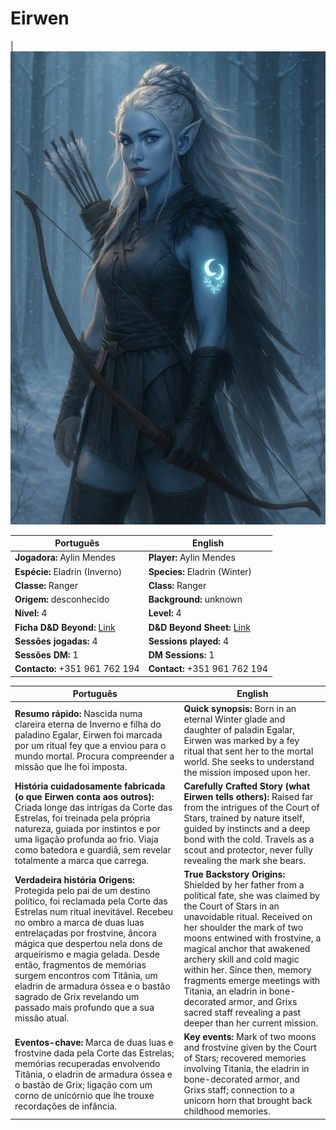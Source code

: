 # Eirwen

|![Eirwen](pc_eirwen.png) 


| Português | English |
|-----------|---------|
| **Jogadora:** Aylin Mendes | **Player:** Aylin Mendes |
| **Espécie:** Eladrin (Inverno) | **Species:** Eladrin (Winter) |
| **Classe:** Ranger | **Class:** Ranger |
| **Origem:** desconhecido | **Background:** unknown |
| **Nível:** 4 | **Level:** 4 |
| **Ficha D&D Beyond:** [Link](https://www.dndbeyond.com/characters/147371208) | **D&D Beyond Sheet:** [Link](https://www.dndbeyond.com/characters/147371208) |
| **Sessões jogadas:** 4 | **Sessions played:** 4 |
| **Sessões DM:** 1 | **DM Sessions:** 1 |
| **Contacto:** +351 961 762 194 | **Contact:** +351 961 762 194 |

| Português | English |
|-----------|---------|
| **Resumo rápido:** Nascida numa clareira eterna de Inverno e filha do paladino Egalar, Eirwen foi marcada por um ritual fey que a enviou para o mundo mortal. Procura compreender a missão que lhe foi imposta. | **Quick synopsis:** Born in an eternal Winter glade and daughter of paladin Egalar, Eirwen was marked by a fey ritual that sent her to the mortal world. She seeks to understand the mission imposed upon her. |
| **História cuidadosamente fabricada (o que Eirwen conta aos outros):** Criada longe das intrigas da Corte das Estrelas, foi treinada pela própria natureza, guiada por instintos e por uma ligação profunda ao frio. Viaja como batedora e guardiã, sem revelar totalmente a marca que carrega. | **Carefully Crafted Story (what Eirwen tells others):** Raised far from the intrigues of the Court of Stars, trained by nature itself, guided by instincts and a deep bond with the cold. Travels as a scout and protector, never fully revealing the mark she bears. |
| **Verdadeira história  Origens:** Protegida pelo pai de um destino político, foi reclamada pela Corte das Estrelas num ritual inevitável. Recebeu no ombro a marca de duas luas entrelaçadas por frostvine, âncora mágica que despertou nela dons de arqueirismo e magia gelada. Desde então, fragmentos de memórias surgem  encontros com Titânia, um eladrin de armadura óssea e o bastão sagrado de Grix  revelando um passado mais profundo que a sua missão atual. | **True Backstory  Origins:** Shielded by her father from a political fate, she was claimed by the Court of Stars in an unavoidable ritual. Received on her shoulder the mark of two moons entwined with frostvine, a magical anchor that awakened archery skill and cold magic within her. Since then, memory fragments emerge  meetings with Titania, an eladrin in bone-decorated armor, and Grixs sacred staff  revealing a past deeper than her current mission. |
| **Eventos-chave:** Marca de duas luas e frostvine dada pela Corte das Estrelas; memórias recuperadas envolvendo Titânia, o eladrin de armadura óssea e o bastão de Grix; ligação com um corno de unicórnio que lhe trouxe recordações de infância. | **Key events:** Mark of two moons and frostvine given by the Court of Stars; recovered memories involving Titania, the eladrin in bone-decorated armor, and Grixs staff; connection to a unicorn horn that brought back childhood memories. |







